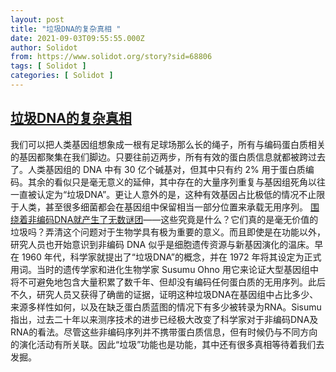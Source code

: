 ```yaml
---
layout: post
title: "垃圾DNA的复杂真相 "
date: 2021-09-03T09:55:55.000Z
author: Solidot
from: https://www.solidot.org/story?sid=68806
tags: [ Solidot ]
categories: [ Solidot ]
---
```

<!--1630662955000-->
[垃圾DNA的复杂真相](https://www.solidot.org/story?sid=68806)
------

<div>
我们可以把人类基因组想象成一根有足球场那么长的绳子，所有与编码蛋白质相关的基因都聚集在我们脚边。只要往前迈两步，所有有效的蛋白质信息就都被跨过去了。人类基因组的 DNA 中有 30 亿个碱基对，但其中只有约 2% 用于蛋白质编码。其余的看似只是毫无意义的延伸，其中存在的大量序列重复与基因组死角以往一直被认定为“垃圾DNA”。更让人意外的是，这种有效基因占比极低的情况不止限于人类，甚至很多细菌都会在基因组中保留相当一部分位置来承载无用序列。 <a href="https://www.quantamagazine.org/the-complex-truth-about-junk-dna-20210901/" target="_blank">围绕着非编码DNA就产生了无数谜团</a>——这些究竟是什么？它们真的是毫无价值的垃圾吗？弄清这个问题对于生物学具有极为重要的意义。而且即使是在功能以外，研究人员也开始意识到非编码 DNA 似乎是细胞遗传资源与新基因演化的温床。早在 1960 年代，科学家就提出了“垃圾DNA”的概念，并在 1972 年将其设定为正式用词。当时的遗传学家和进化生物学家 Susumu Ohno 用它来论证大型基因组中将不可避免地包含大量积累了数千年、但却没有编码任何蛋白质的无用序列。此后不久，研究人员又获得了确凿的证据，证明这种垃圾DNA在基因组中占比多少、来源多样性如何，以及在缺乏蛋白质蓝图的情况下有多少被转录为RNA。Sisumu 指出，过去二十年以来测序技术的进步已经极大改变了科学家对于非编码DNA及RNA的看法。尽管这些非编码序列并不携带蛋白质信息，但有时候仍与不同方向的演化活动有所关联。因此“垃圾”功能也是功能，其中还有很多真相等待着我们去发掘。
</div>
